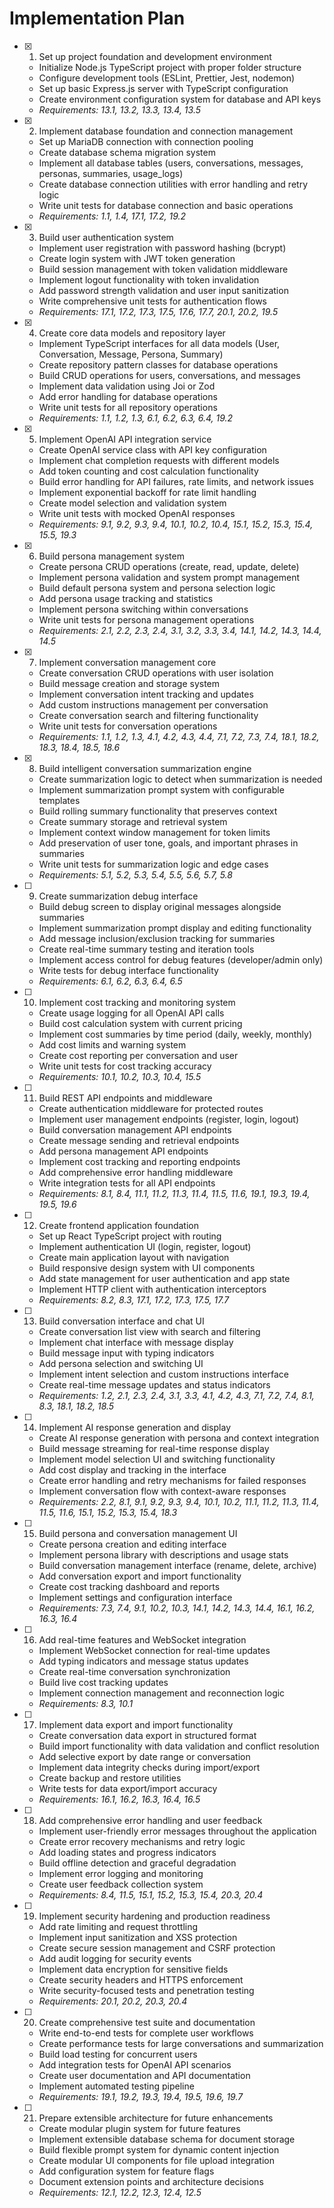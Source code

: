 # Implementation Plan

- [x] 1. Set up project foundation and development environment






  - Initialize Node.js TypeScript project with proper folder structure
  - Configure development tools (ESLint, Prettier, Jest, nodemon)
  - Set up basic Express.js server with TypeScript configuration
  - Create environment configuration system for database and API keys
  - _Requirements: 13.1, 13.2, 13.3, 13.4, 13.5_

- [x] 2. Implement database foundation and connection management



  - Set up MariaDB connection with connection pooling
  - Create database schema migration system
  - Implement all database tables (users, conversations, messages, personas, summaries, usage_logs)
  - Create database connection utilities with error handling and retry logic
  - Write unit tests for database connection and basic operations
  - _Requirements: 1.1, 1.4, 17.1, 17.2, 19.2_

- [x] 3. Build user authentication system


 


  - Implement user registration with password hashing (bcrypt)
  - Create login system with JWT token generation
  - Build session management with token validation middleware
  - Implement logout functionality with token invalidation
  - Add password strength validation and user input sanitization
  - Write comprehensive unit tests for authentication flows
  - _Requirements: 17.1, 17.2, 17.3, 17.5, 17.6, 17.7, 20.1, 20.2, 19.5_

- [x] 4. Create core data models and repository layer




















  - Implement TypeScript interfaces for all data models (User, Conversation, Message, Persona, Summary)
  - Create repository pattern classes for database operations
  - Build CRUD operations for users, conversations, and messages
  - Implement data validation using Joi or Zod
  - Add error handling for database operations
  - Write unit tests for all repository operations
  - _Requirements: 1.1, 1.2, 1.3, 6.1, 6.2, 6.3, 6.4, 19.2_

- [x] 5. Implement OpenAI API integration service





  - Create OpenAI service class with API key configuration
  - Implement chat completion requests with different models
  - Add token counting and cost calculation functionality
  - Build error handling for API failures, rate limits, and network issues
  - Implement exponential backoff for rate limit handling
  - Create model selection and validation system
  - Write unit tests with mocked OpenAI responses
  - _Requirements: 9.1, 9.2, 9.3, 9.4, 10.1, 10.2, 10.4, 15.1, 15.2, 15.3, 15.4, 15.5, 19.3_

- [x] 6. Build persona management system



  - Create persona CRUD operations (create, read, update, delete)
  - Implement persona validation and system prompt management
  - Build default persona system and persona selection logic
  - Add persona usage tracking and statistics
  - Implement persona switching within conversations
  - Write unit tests for persona management operations
  - _Requirements: 2.1, 2.2, 2.3, 2.4, 3.1, 3.2, 3.3, 3.4, 14.1, 14.2, 14.3, 14.4, 14.5_

- [x] 7. Implement conversation management core




  - Create conversation CRUD operations with user isolation
  - Build message creation and storage system
  - Implement conversation intent tracking and updates
  - Add custom instructions management per conversation
  - Create conversation search and filtering functionality
  - Write unit tests for conversation operations
  - _Requirements: 1.1, 1.2, 1.3, 4.1, 4.2, 4.3, 4.4, 7.1, 7.2, 7.3, 7.4, 18.1, 18.2, 18.3, 18.4, 18.5, 18.6_

- [x] 8. Build intelligent conversation summarization engine





  - Create summarization logic to detect when summarization is needed
  - Implement summarization prompt system with configurable templates
  - Build rolling summary functionality that preserves context
  - Create summary storage and retrieval system
  - Implement context window management for token limits
  - Add preservation of user tone, goals, and important phrases in summaries
  - Write unit tests for summarization logic and edge cases
  - _Requirements: 5.1, 5.2, 5.3, 5.4, 5.5, 5.6, 5.7, 5.8_

- [ ] 9. Create summarization debug interface
  - Build debug screen to display original messages alongside summaries
  - Implement summarization prompt display and editing functionality
  - Add message inclusion/exclusion tracking for summaries
  - Create real-time summary testing and iteration tools
  - Implement access control for debug features (developer/admin only)
  - Write tests for debug interface functionality
  - _Requirements: 6.1, 6.2, 6.3, 6.4, 6.5_

- [ ] 10. Implement cost tracking and monitoring system
  - Create usage logging for all OpenAI API calls
  - Build cost calculation system with current pricing
  - Implement cost summaries by time period (daily, weekly, monthly)
  - Add cost limits and warning system
  - Create cost reporting per conversation and user
  - Write unit tests for cost tracking accuracy
  - _Requirements: 10.1, 10.2, 10.3, 10.4, 15.5_

- [ ] 11. Build REST API endpoints and middleware
  - Create authentication middleware for protected routes
  - Implement user management endpoints (register, login, logout)
  - Build conversation management API endpoints
  - Create message sending and retrieval endpoints
  - Add persona management API endpoints
  - Implement cost tracking and reporting endpoints
  - Add comprehensive error handling middleware
  - Write integration tests for all API endpoints
  - _Requirements: 8.1, 8.4, 11.1, 11.2, 11.3, 11.4, 11.5, 11.6, 19.1, 19.3, 19.4, 19.5, 19.6_

- [ ] 12. Create frontend application foundation
  - Set up React TypeScript project with routing
  - Implement authentication UI (login, register, logout)
  - Create main application layout with navigation
  - Build responsive design system with UI components
  - Add state management for user authentication and app state
  - Implement HTTP client with authentication interceptors
  - _Requirements: 8.2, 8.3, 17.1, 17.2, 17.3, 17.5, 17.7_

- [ ] 13. Build conversation interface and chat UI
  - Create conversation list view with search and filtering
  - Implement chat interface with message display
  - Build message input with typing indicators
  - Add persona selection and switching UI
  - Implement intent selection and custom instructions interface
  - Create real-time message updates and status indicators
  - _Requirements: 1.2, 2.1, 2.3, 2.4, 3.1, 3.3, 4.1, 4.2, 4.3, 7.1, 7.2, 7.4, 8.1, 8.3, 18.1, 18.2, 18.5_

- [ ] 14. Implement AI response generation and display
  - Create AI response generation with persona and context integration
  - Build message streaming for real-time response display
  - Implement model selection UI and switching functionality
  - Add cost display and tracking in the interface
  - Create error handling and retry mechanisms for failed responses
  - Implement conversation flow with context-aware responses
  - _Requirements: 2.2, 8.1, 9.1, 9.2, 9.3, 9.4, 10.1, 10.2, 11.1, 11.2, 11.3, 11.4, 11.5, 11.6, 15.1, 15.2, 15.3, 15.4, 18.3_

- [ ] 15. Build persona and conversation management UI
  - Create persona creation and editing interface
  - Implement persona library with descriptions and usage stats
  - Build conversation management interface (rename, delete, archive)
  - Add conversation export and import functionality
  - Create cost tracking dashboard and reports
  - Implement settings and configuration interface
  - _Requirements: 7.3, 7.4, 9.1, 10.2, 10.3, 14.1, 14.2, 14.3, 14.4, 16.1, 16.2, 16.3, 16.4_

- [ ] 16. Add real-time features and WebSocket integration
  - Implement WebSocket connection for real-time updates
  - Add typing indicators and message status updates
  - Create real-time conversation synchronization
  - Build live cost tracking updates
  - Implement connection management and reconnection logic
  - _Requirements: 8.3, 10.1_

- [ ] 17. Implement data export and import functionality
  - Create conversation data export in structured format
  - Build import functionality with data validation and conflict resolution
  - Add selective export by date range or conversation
  - Implement data integrity checks during import/export
  - Create backup and restore utilities
  - Write tests for data export/import accuracy
  - _Requirements: 16.1, 16.2, 16.3, 16.4, 16.5_

- [ ] 18. Add comprehensive error handling and user feedback
  - Implement user-friendly error messages throughout the application
  - Create error recovery mechanisms and retry logic
  - Add loading states and progress indicators
  - Build offline detection and graceful degradation
  - Implement error logging and monitoring
  - Create user feedback collection system
  - _Requirements: 8.4, 11.5, 15.1, 15.2, 15.3, 15.4, 20.3, 20.4_

- [ ] 19. Implement security hardening and production readiness
  - Add rate limiting and request throttling
  - Implement input sanitization and XSS protection
  - Create secure session management and CSRF protection
  - Add audit logging for security events
  - Implement data encryption for sensitive fields
  - Create security headers and HTTPS enforcement
  - Write security-focused tests and penetration testing
  - _Requirements: 20.1, 20.2, 20.3, 20.4_

- [ ] 20. Create comprehensive test suite and documentation
  - Write end-to-end tests for complete user workflows
  - Create performance tests for large conversations and summarization
  - Build load testing for concurrent users
  - Add integration tests for OpenAI API scenarios
  - Create user documentation and API documentation
  - Implement automated testing pipeline
  - _Requirements: 19.1, 19.2, 19.3, 19.4, 19.5, 19.6, 19.7_

- [ ] 21. Prepare extensible architecture for future enhancements
  - Create modular plugin system for future features
  - Implement extensible database schema for document storage
  - Build flexible prompt system for dynamic content injection
  - Create modular UI components for file upload integration
  - Add configuration system for feature flags
  - Document extension points and architecture decisions
  - _Requirements: 12.1, 12.2, 12.3, 12.4, 12.5_